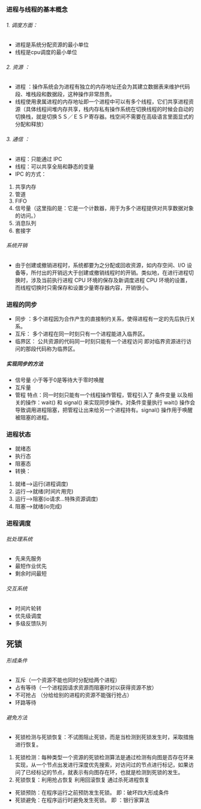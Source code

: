 ### 进程与线程的基本概念
###### 1. 调度方面：
* 进程是系统分配资源的最小单位
* 线程是cpu调度的最小单位
###### 2. 资源 ：
* 进程 ：操作系统会为进程有独立的内存地址还会为其建立数据表来维护代码段、堆栈段和数据段，这种操作非常昂贵。
* 线程使用隶属进程的内存地址即一个进程中可以有多个线程，它们共享进程资源（具体线程间堆内存共享，栈内存私有操作系统在切换线程的时候会自动的切换栈，就是切换ＳＳ／ＥＳＰ寄存器。栈空间不需要在高级语言里面显式的分配和释放）
###### 3. 通信 ：
* 进程：只能通过 IPC
* 线程：可以共享全局和静态的变量
* IPC 的方式：
1. 共享内存
2. 管道
3. FIFO
4. 信号量（这里指的是：它是一个计数器，用于为多个进程提供对共享数据对象的访问。） 
5. 消息队列
6. 套接字
###### 系统开销
* 由于创建或撤销进程时，系统都要为之分配或回收资源，如内存空间、I/O 设备等，所付出的开销远大于创建或撤销线程时的开销。类似地，在进行进程切换时，涉及当前执行进程 CPU 环境的保存及新调度进程 CPU 环境的设置，而线程切换时只需保存和设置少量寄存器内容，开销很小。
### 进程的同步
* 同步 ：多个进程因为合作产生的直接制约关系，使得进程有一定的先后执行关系。
* 互斥： 多个进程在同一时刻只有一个进程能进入临界区。
* 临界区： 公共资源的代码同一时刻只能有一个进程访问 即对临界资源进行访问的那段代码称为临界区。
##### 实现同步的方法
* 信号量 小于等于0是等待大于零时唤醒
* 互斥量
* 管程 特点：同一时刻只能有一个线程操作管程，管程引入了 条件变量 以及相关的操作：wait() 和 signal() 来实现同步操作。对条件变量执行 wait() 操作会导致调用进程阻塞，把管程让出来给另一个进程持有。signal() 操作用于唤醒被阻塞的进程。
 ### 进程状态
* 就绪态
* 执行态
* 阻塞态
*  转换：
1. 就绪-->运行(进程调度)
2. 运行-->就绪(时间片用完)
3. 运行-->阻塞(io请求...特殊资源调度)
4. 阻塞-->就绪(io完成)
### 进程调度
###### 批处理系统
* 先来先服务
* 最短作业优先
* 剩余时间最短
###### 交互系统
* 时间片轮转
* 优先级调度
* 多级反馈队列
## 死锁
###### 形成条件
* 互斥（一个资源不能也同时分配给两个进程）
* 占有等待（一个进程因请求资源而阻塞时对以获得资源不放）
* 不可抢占 （分给给别的进程的资源不能强行抢占）
* 环路等待
###### 避免方法
* 死锁检测与死锁恢复：不试图阻止死锁，而是当检测到死锁发生时，采取措施进行恢复。
1. 死锁检测：每种类型一个资源的死锁检测算法是通过检测有向图是否存在环来实现，从一个节点出发进行深度优先搜索，对访问过的节点进行标记，如果访问了已经标记的节点，就表示有向图存在环，也就是检测到死锁的发生。
2. 死锁恢复：利用抢占恢复 利用回滚恢复 通过杀死进程恢复

* 死锁预防：在程序运行之前预防发生死锁。  即：破坏四大形成条件
* 死锁避免：在程序运行时避免发生死锁。 即 ：银行家算法